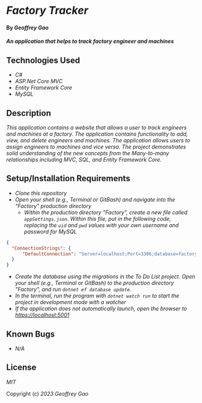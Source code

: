 # _Factory Tracker_

#### By _Geoffrey Gao_

#### _An application that helps to track factory engineer and machines_

## Technologies Used

* _C#_
* _ASP.Net Core MVC_
* _Entity Framework Core_
* _MySQL_

## Description

_This application contains a website that allows a user to track engineers and machines at a factory. The application contains functionality to add, view, and delete engineers and machines. The application allows users to assign engineers to machines and vice versa. The project demonstrates solid understanding of the new concepts from the Many-to-many relationships including MVC, SQL, and Entity Framework Core._

## Setup/Installation Requirements

* _Clone this repository_
* _Open your shell (e.g., Terminal or GitBash) and navigate into the "Factory" production directory_
  - _Within the production directory "Factory", create a new file called `appSettings.json`. Within this file, put in the following code, replacing the `uid` and `pwd` values with your own username and password for MySQL_
```JSON
{
  "ConnectionStrings": {
      "DefaultConnection": "Server=localhost;Port=3306;database=factory;uid=root;pwd=[PASSWORD];"
  }
}
```
* _Create the database using the migrations in the To Do List project. Open your shell (e.g., Terminal or GitBash) to the production directory "Factory", and run `dotnet ef database update`._ 
* _In the terminal, run the program with `dotnet watch run` to start the project in development mode with a watcher_
* _If the application does not automatically launch, open the browser to [https://localhost:5001](https://localhost:5001)_

## Known Bugs

* _N/A_

## License

_MIT_

Copyright (c) _2023_ _Geoffrey Gao_